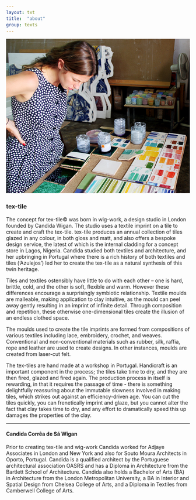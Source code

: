 ```yaml
---
layout: txt
title:  "about"
group: texts
---
```


![profile](/assets/img/id/candida-profile.jpg)

### tex-tile
The concept for tex-tile© was born in wig-work, a design studio in London founded by Candida Wigan. The studio uses a textile imprint on a tile to create and craft the tex-tile. tex-tile produces an annual collection of tiles glazed in any colour, in both gloss and matt, and also offers a bespoke design service, the latest of which is the internal cladding for a concept store in Lagos, Nigeria.
Candida studied both textiles and architecture, and her upbringing in Portugal where there is a rich history of both textiles and tiles (‘Azulejos’) led her to create the tex-tile as a natural synthesis of this twin heritage. 

Tiles and textiles ostensibly have little to do with each other – one is hard, brittle, cold, and the other is soft, flexible and warm. However these differences encourage a surprisingly symbiotic relationship.  Textile moulds are malleable, making application to clay intuitive, as the mould can peel away gently resulting in an imprint of infinite detail.  Through composition and repetition, these otherwise one-dimensional tiles create the illusion of an endless clothed space.

The moulds used to create the tile imprints are formed from compositions of various textiles including lace, embroidery, crochet, and weaves.  Conventional and non-conventional materials such as rubber, silk, raffia, rope and leather are used to create designs.  In other instances, moulds are created from laser-cut felt. 

The tex-tiles are hand made at a workshop in Portugal.  Handicraft is an important component in the process; the tiles take time to dry, and they are then fired, glazed and fired again. The production process in itself is rewarding, in that it requires the passage of time - there is something delightfully reassuring about the immutable slowness involved in making tiles, which strikes out against an efficiency-driven age.  You can cut the tiles quickly, you can frenetically imprint and glaze, but you cannot alter the fact that clay takes time to dry, and any effort to dramatically speed this up damages the properties of the clay.


- - - 

  

#### Candida Corrêa de Sá Wigan
Prior to creating tex-tile and wig-work Candida worked for Adjaye Associates in London and New York and also for Souto Moura Architects in Oporto, Portugal.
Candida is a qualified architect by the Portuguese architectural association OASRS and has a Diploma in Architecture from the Bartlett School of Architecture. Candida also holds a Bachelor of Arts (BA) in Architecture from the London Metropolitan University, a BA in Interior and Spatial Design from Chelsea College of Arts, and a Diploma in Textiles from Camberwell College of Arts.
